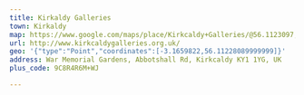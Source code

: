 ```yaml
---
title: Kirkaldy Galleries
town: Kirkaldy
map: https://www.google.com/maps/place/Kirkcaldy+Galleries/@56.1123097,-3.1659052,17z/data=!3m1!4b1!4m2!3m1!1s0x4887b5a219497627:0x567dc2695817697a
url: http://www.kirkcaldygalleries.org.uk/
geo: '{"type":"Point","coordinates":[-3.1659822,56.11228089999999]}'
address: War Memorial Gardens, Abbotshall Rd, Kirkcaldy KY1 1YG, UK
plus_code: 9C8R4R6M+WJ

---
```


